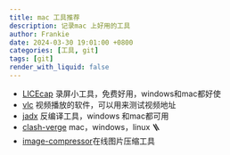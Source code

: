 ```yaml
---
title: mac 工具推荐
description: 记录mac 上好用的工具
author: Frankie
date: 2024-03-30 19:01:00 +0800
categories: [工具, git]
tags: [git]
render_with_liquid: false
---
```

 
- [LICEcap](https://www.cockos.com/licecap/) 录屏小工具，免费好用，windows和mac都好使
- [vlc](https://www.videolan.org/) 视频播放的软件，可以用来测试视频地址
- [jadx](https://github.com/skylot/jadx) 反编译工具，windows 和mac都可用
- [clash-verge](https://github.com/zzzgydi/clash-verge) mac，windows，linux 🪜
- [image-compressor](https://imagecompressor.com/)在线图片压缩工具

